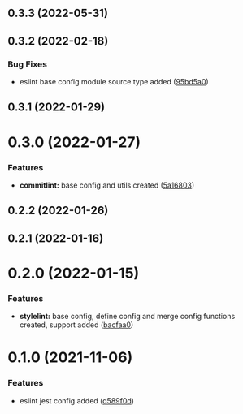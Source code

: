 

## 0.3.3 (2022-05-31)

## 0.3.2 (2022-02-18)


### Bug Fixes

* eslint base config module source type added ([95bd5a0](https://github.com/techkit/linter-config/commit/95bd5a09c28498af65e33cc51c8ab40f07a243df))

## 0.3.1 (2022-01-29)

# 0.3.0 (2022-01-27)


### Features

* **commitlint:** base config and utils created ([5a16803](https://github.com/techkit/linter-config/commit/5a16803ef0daa16cd5090088ce0d9c357d3bc509))

## 0.2.2 (2022-01-26)

## 0.2.1 (2022-01-16)

# 0.2.0 (2022-01-15)


### Features

* **stylelint:** base config, define config and merge config functions created, support added ([bacfaa0](https://github.com/techkit/linter-config/commit/bacfaa0995a28c50d8aa7b46f1e51a1e0d012698))

# 0.1.0 (2021-11-06)


### Features

* eslint jest config added ([d589f0d](https://github.com/techkit/linter-config/commit/d589f0d54f5739790974e70acb7cf15f273f0e8c))